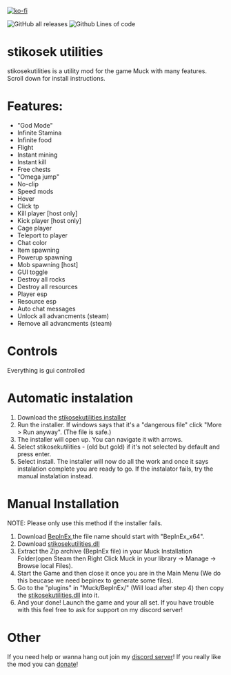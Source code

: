 [![ko-fi](https://ko-fi.com/img/githubbutton_sm.svg)](https://ko-fi.com/stikosek)
 
![GitHub all releases](https://img.shields.io/github/downloads/stikosek/stikosekutilities/total?color=%23FF8C00&style=flat-square)
![Github Lines of code](https://img.shields.io/tokei/lines/github/stikosek/stikosekutilities?style=flat-square)


# stikosek utilities
stikosekutilities is a utility mod for the game Muck with many features.
Scroll down for install instructions.

# Features:
- "God Mode"
- Infinite Stamina
- Infinite food
- Flight
- Instant mining
- Instant kill
- Free chests
- "Omega jump"
- No-clip
- Speed mods
- Hover
- Click tp
- Kill player [host only]
- Kick player [host only]
- Cage player
- Teleport to player
- Chat color
- Item spawning
- Powerup spawning
- Mob spawning [host]
- GUI toggle
- Destroy all rocks
- Destroy all resources
- Player esp
- Resource esp
- Auto chat messages
- Unlock all advancments  (steam)
- Remove all advancments  (steam)

# Controls
Everything is gui controlled

# Automatic instalation
 1. Download the [stikosekutilities installer](https://github.com/Dev-Packet/stikosekutilities2-installer/releases/download/1.0.0.0/stikosekutilities2_Installer.exe)
 2. Run the installer. If windows says that it's a "dangerous file" click "More > Run anyway". (The file is safe.)
 3. The installer will open up. You can navigate it with arrows.
 4. Select stikosekutilities - (old but gold) if it's not selected by default and press enter.
 5. Select install.
 The installer will now do all the work and once it says instalation complete you are ready to go.
 If the instalator fails, try the manual instalation instead.
 
# Manual Installation
 NOTE: Please only use this method if the installer fails.
 1. Download [BepInEx](https://github.com/BepInEx/BepInEx/releases/tag/v5.4.21),the file name should start with "BepInEx_x64".
 2. Download [stikosekutilities.dll](https://github.com/stikosek/stikosekutilities/releases/download/download/stikosekutilitites.dll)
 3. Extract the Zip archive (BepInEx file) in your Muck Installation Folder(open Steam then Right Click Muck in your library -> Manage -> Browse local Files).
 4. Start the Game and then close it once you are in the Main Menu (We do this beucase we need bepinex to generate some files).
 5. Go to the "plugins" in "Muck/BepInEx/" (Will load after step 4) then copy the [stikosekutilities.dll](https://github.com/stikosek/stikosekutilities/releases/latest/download/stikosekutilities2.dll) into it.
 6. And your done! Launch the game and your all set. If you have trouble with this feel free to ask for support on my discord server!

# Other
If you need help or wanna hang out join my [discord server](https://discord.gg/29PAur9AkB)!
If you really like the mod you can [donate](https://ko-fi.com/stikosek)!




 
